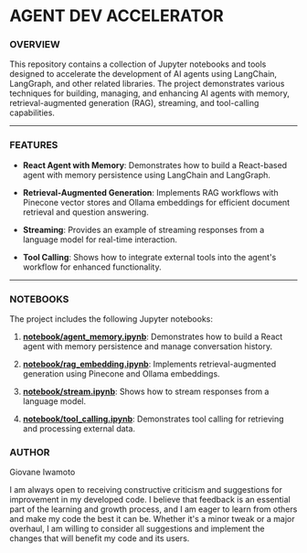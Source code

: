 # AGENT DEV ACCELERATOR

### **OVERVIEW**

This repository contains a collection of Jupyter notebooks and tools designed to accelerate the development of AI agents using LangChain, LangGraph, and other related libraries. The project demonstrates various techniques for building, managing, and enhancing AI agents with memory, retrieval-augmented generation (RAG), streaming, and tool-calling capabilities.

---

### **FEATURES**

- **React Agent with Memory**: Demonstrates how to build a React-based agent with memory persistence using LangChain and LangGraph.

- **Retrieval-Augmented Generation**: Implements RAG workflows with Pinecone vector stores and Ollama embeddings for efficient document retrieval and question answering.

- **Streaming**: Provides an example of streaming responses from a language model for real-time interaction.

- **Tool Calling**: Shows how to integrate external tools into the agent's workflow for enhanced functionality.

---

### **NOTEBOOKS**

The project includes the following Jupyter notebooks:

1. **[notebook/agent_memory.ipynb](notebook/agent_memory.ipynb)**: Demonstrates how to build a React agent with memory persistence and manage conversation history.

2. **[notebook/rag_embedding.ipynb](notebook/rag_embedding.ipynb)**: Implements retrieval-augmented generation using Pinecone and Ollama embeddings.

3. **[notebook/stream.ipynb](notebook/stream.ipynb)**: Shows how to stream responses from a language model.

4. **[notebook/tool_calling.ipynb](notebook/tool_calling.ipynb)**: Demonstrates tool calling for retrieving and processing external data.

### **AUTHOR**

Giovane Iwamoto

I am always open to receiving constructive criticism and suggestions for improvement in my developed code. I believe that feedback is an essential part of the learning and growth process, and I am eager to learn from others and make my code the best it can be. Whether it's a minor tweak or a major overhaul, I am willing to consider all suggestions and implement the changes that will benefit my code and its users.
